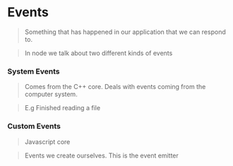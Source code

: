 # Events
> Something that has happened in our application that we can respond to.

> In node we talk about two different kinds of events

### System Events
> Comes from the C++ core. Deals with events coming from the computer system.

> E.g Finished reading a file

### Custom Events
> Javascript core

> Events we create ourselves. This is the event emitter
